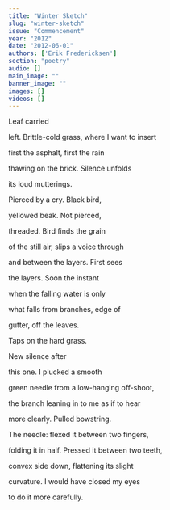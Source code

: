 ```yaml
---
title: "Winter Sketch"
slug: "winter-sketch"
issue: "Commencement"
year: "2012"
date: "2012-06-01"
authors: ['Erik Fredericksen']
section: "poetry"
audio: []
main_image: ""
banner_image: ""
images: []
videos: []
---
```

Leaf carried

 left. Brittle-cold grass, where I want to insert

 first the asphalt, first the rain

 thawing on the brick. Silence unfolds

 its loud mutterings.

 Pierced by a cry. Black bird,

 yellowed beak. Not pierced,

 threaded. Bird finds the grain

 of the still air, slips a voice through

 and between the layers. First sees

 the layers. Soon the instant

 when the falling water is only

 what falls from branches, edge of

 gutter, off the leaves.

 Taps on the hard grass.

 New silence after

 this one. I plucked a smooth

 green needle from a low-hanging off-shoot,

 the branch leaning in to me as if to hear

 more clearly. Pulled bowstring.

 The needle: flexed it between two fingers,

 folding it in half. Pressed it between two teeth,

 convex side down, flattening its slight

 curvature. I would have closed my eyes

 to do it more carefully. 

